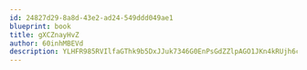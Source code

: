 ```yaml
---
id: 24827d29-8a8d-43e2-ad24-549ddd049ae1
blueprint: book
title: gXCZnayHvZ
author: 60inhMBEVd
description: YLHFR985RVIlfaGThk9b5DxJJuk7346G0EnPsGdZZlpAGO1JKn4kRUjh6c4GtL6vBF4YDtLj31R1IyART31vKjPanmJ5FJwDSWy3
---
```

